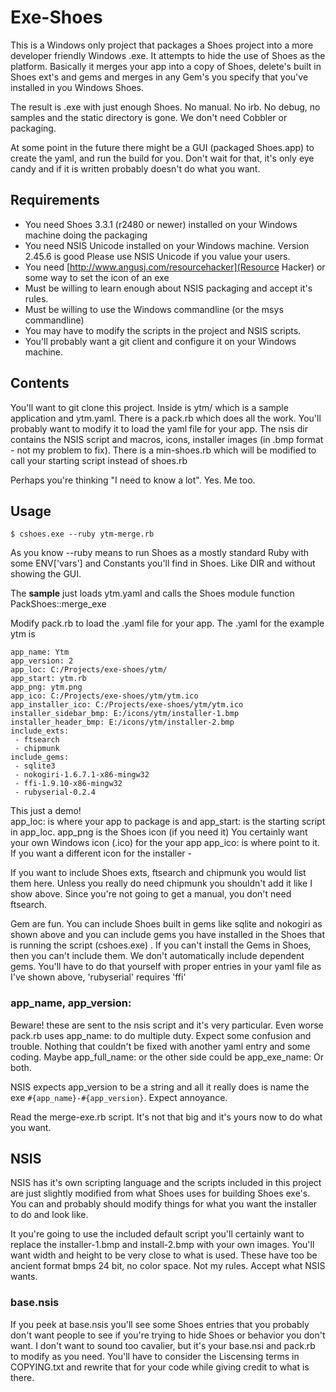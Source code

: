 # Exe-Shoes 

This is a Windows only project that packages a Shoes project into a more 
developer friendly Windows .exe. It attempts to hide the use of Shoes as
the platform. Basically it merges your app into a copy of Shoes, delete's
built in Shoes ext's and gems and merges in any Gem's you specify that you've
installed in you Windows Shoes.

The result is .exe with just enough Shoes. No manual. No irb. No debug, no
samples and the static directory is gone. We don't need Cobbler or packaging. 

At some point in the future there might be a GUI (packaged Shoes.app) to create the yaml,
and run the build for you. Don't wait for that, it's only eye candy and if it is written
probably doesn't do what you want. 

## Requirements 

* You need Shoes 3.3.1 (r2480 or newer) installed on your Windows machine doing the 
  packaging
* You need NSIS Unicode installed on your Windows machine. Version 2.45.6 is good
  Please use NSIS Unicode if you value your users. 
* You need [http://www.angusj.com/resourcehacker](Resource Hacker) or some way
  to set the icon of an exe
* Must be willing to learn enough about NSIS packaging and accept it's rules.
* Must be willing to use the Windows commandline (or the msys commandline)
* You may have to modify the scripts in the project and NSIS scripts.
* You'll probably want a git client and configure it on your Windows machine.

## Contents 

You'll want to git clone this project. Inside is ytm/ which is a sample application
and ytm.yaml. There is a pack.rb which does all the work. You'll probably
want to modify it to load the yaml file for your app. The nsis dir contains
the NSIS script and macros, icons, installer images (in .bmp format - not my problem to
fix). There is a min-shoes.rb which will be modified to call your starting script
instead of shoes.rb

Perhaps you're thinking "I need to know a lot". Yes. Me too.

## Usage 

`$ cshoes.exe --ruby ytm-merge.rb`

As you know --ruby means to run Shoes as a mostly standard Ruby with some
ENV['vars'] and Constants you'll find in Shoes. Like DIR and without showing the GUI.

The **sample** just loads ytm.yaml and calls the Shoes module function
PackShoes::merge_exe 

Modify pack.rb to load the .yaml file for your app.  The .yaml for the example
ytm is 
```
app_name: Ytm
app_version: 2
app_loc: C:/Projects/exe-shoes/ytm/
app_start: ytm.rb
app_png: ytm.png
app_ico: C:/Projects/exe-shoes/ytm/ytm.ico
app_installer_ico: C:/Projects/exe-shoes/ytm/ytm.ico
installer_sidebar_bmp: E:/icons/ytm/installer-1.bmp
installer_header_bmp: E:/icons/ytm/installer-2.bmp
include_exts:
 - ftsearch
 - chipmunk
include_gems:
 - sqlite3
 - nokogiri-1.6.7.1-x86-mingw32
 - ffi-1.9.10-x86-mingw32
 - rubyserial-0.2.4

 ```
 This just a demo!  
 app_loc: is where your app to package is and app_start: is the starting script
 in app_loc. app_png is the Shoes icon (if you need it) 
 You certainly want your own Windows icon (.ico) for the your app app_ico: is
 where point to it. If you want a different icon for the installer -
 
 If you want to include Shoes exts, ftsearch and chipmunk you would list them here.
 Unless you really do need chipmunk you shouldn't add it like I show above. Since you're not
 going to get a manual, you don't need ftsearch.
 
 Gem are fun. You can include Shoes built in gems like sqlite and nokogiri as shown above
 and you can include gems you have installed in the Shoes that is running the script
 (cshoes.exe) . If you can't install the Gems in Shoes, then you can't include them.
 We don't automatically include dependent gems. You'll have to do that yourself with
 proper entries in your yaml file as I've shown above, 'rubyserial' requires 'ffi'
 
### app_name, app_version:

Beware! these are sent to the nsis script and it's very particular. Even worse
pack.rb uses app_name: to do multiple duty. Expect some confusion and trouble. 
Nothing that couldn't be fixed with another yaml entry and some coding. Maybe 
app_full_name: or the other side could be app_exe_name: Or both. 

NSIS expects app_version to be a string and all it really does is name the exe
`#{app_name}-#{app_version}`. Expect annoyance. 

Read the merge-exe.rb script. It's not that big and it's yours now to do what
you want.

## NSIS

NSIS has it's own scripting language and the scripts included in this project
are just slightly modified from what Shoes uses for building Shoes exe's.  
You can and probably should modify things for what you want the installer 
to do and look like.

It you're going to use the included default script you'll certainly want to 
replace the installer-1.bmp and install-2.bmp with your own images. You'll want
width and height to be very close to what is used. These have too be ancient format bmps
24 bit, no color space.  Not my rules. Accept what NSIS wants. 

### base.nsis

If you peek at base.nsis you'll see some Shoes entries that you probably 
don't want people to see if you're trying to hide Shoes or behavior you 
don't want. I don't want to sound too cavalier, but it's your base.nsi and pack.rb
to modify as you need. You'll have to consider the Liscensing terms in COPYING.txt and rewrite 
that for your code while giving credit to what is there. 


